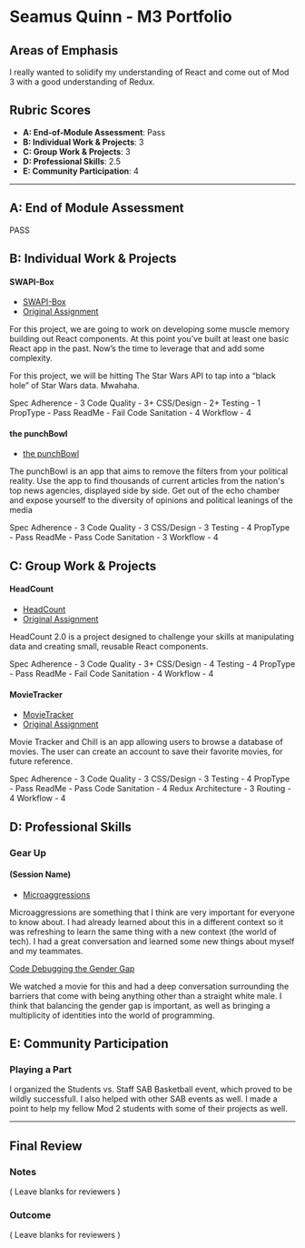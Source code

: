 # Seamus Quinn - M3 Portfolio

## Areas of Emphasis

I really wanted to solidify my understanding of React and come out of Mod 3 with a good understanding of Redux.

## Rubric Scores

* **A: End-of-Module Assessment**: Pass
* **B: Individual Work & Projects**: 3
* **C: Group Work & Projects**: 3
* **D: Professional Skills**: 2.5
* **E: Community Participation**: 4

-----------------------

## A: End of Module Assessment

PASS


## B: Individual Work & Projects

#### SWAPI-Box

* [SWAPI-Box](https://github.com/seamus-quinn/SWAPIbox)
* [Original Assignment](http://frontend.turing.io/projects/swapi-box.html)


For this project, we are going to work on developing some muscle memory building out React components. At this point you’ve built at least one basic React app in the past. Now’s the time to leverage that and add some complexity.

For this project, we will be hitting The Star Wars API to tap into a “black hole” of Star Wars data. Mwahaha.

Spec Adherence - 3
Code Quality - 3+
CSS/Design - 2+
Testing - 1
PropType - Pass
ReadMe - Fail
Code Sanitation - 4
Workflow - 4

#### the punchBowl

* [the punchBowl](https://github.com/seamus-quinn/the-punchbowl)

The punchBowl is an app that aims to remove the filters from your political reality. Use the app to find thousands of current articles from the nation's top news agencies, displayed side by side. Get out of the echo chamber and expose yourself to the diversity of opinions and political leanings of the media

Spec Adherence - 3
Code Quality - 3
CSS/Design - 3
Testing - 4
PropType - Pass
ReadMe - Pass
Code Sanitation - 3
Workflow - 4

## C: Group Work & Projects

#### HeadCount

* [HeadCount](https://github.com/seamus-quinn/headcount2.0)
* [Original Assignment](https://github.com/turingschool-examples/headcount2.0)


HeadCount 2.0 is a project designed to challenge your skills at manipulating data and creating small, reusable React components.

Spec Adherence - 3
Code Quality - 3+
CSS/Design - 4
Testing - 4
PropType - Pass
ReadMe - Fail
Code Sanitation - 4
Workflow - 4

#### MovieTracker

* [MovieTracker](https://github.com/seamus-quinn/movie-tracker)
* [Original Assignment](https://github.com/turingschool-examples/movie-tracker)


Movie Tracker and Chill is an app allowing users to browse a database of movies. The user can create an account to save their favorite movies, for future reference.

Spec Adherence - 3
Code Quality - 3
CSS/Design - 3
Testing - 4
PropType - Pass
ReadMe - Pass
Code Sanitation - 4
Redux Architecture - 3
Routing - 4
Workflow - 4

## D: Professional Skills

### Gear Up
#### (Session Name)

* [Microaggressions](https://github.com/turingschool/gear-up/blob/master/Mod3_Week1_Microaggressions_update.md)

Microaggressions are something that I think are very important for everyone to know about.  I had already learned about this in a different context so it was refreshing to learn the same thing with a new context (the world of tech).  I had a great conversation and learned some new things about myself and my teammates.

[Code Debugging the Gender Gap](https://github.com/turingschool/gear-up/blob/master/Mod1_Week3_Code_debugging_compact_version.md)

We watched a movie for this and had a deep conversation surrounding the barriers that come with being anything other than a straight white male.  I think that balancing the gender gap is important, as well as bringing a multiplicity of identities into the world of programming.

## E: Community Participation

### Playing a Part

I organized the Students vs. Staff SAB Basketball event, which proved to be wildly successfull.  I also helped with other SAB events as well.  I made a point to help my fellow Mod 2 students with some of their projects as well.

------------------

## Final Review

### Notes

( Leave blanks for reviewers )

### Outcome

( Leave blanks for reviewers )